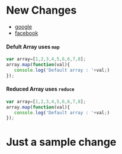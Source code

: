 # New Changes

* [google](http://www.google.com)
* [facebook](http://www.facebook.com)

#### Defult Array uses `map`
```javascript
var array=[1,2,3,4,5,6,6,7,8];
array.map(function(val){
   console.log('Default array : '+val;) 
});
```


#### Reduced Array uses `reduce`
```javascript
var array=[1,2,3,4,5,6,6,7,8];
array.map(function(val){
   console.log('Default array : '+val;) 
});
```

Just a sample change
======================